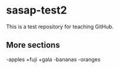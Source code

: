 # sasap-test2
This is a test repository for teaching GitHub.

## More sections

-apples
  +fuji
  +gala
-bananas
-oranges
